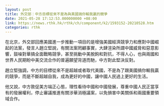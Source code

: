 ```yaml
---
layout: post
title: 外交部：中方目標從來不是為與美國搞你輸我贏的競爭
date: 2021-05-28 17:12:53.000000000 +08:00
link: https://news.rthk.hk/rthk/ch/component/k2/1593152-20210528.htm
categories: rthk
---
```


在北京，外交部回應美國進一步推動一項目的是增強美國經濟競爭力和應對中國崛起的法案，發言人趙立堅說，有關法案罔顧事實，大肆渲染所謂中國威脅和惡意影響，鼓噪對華搞全面戰略競爭，甚至挑動中美脫鉤和對抗，不得人心，也與兩國和世界人民期盼中美交流合作的普遍願望背道而馳，中方對此堅決反對。

趙立堅強調，中方的目標從來不是超越或者取代美國，不是為了跟美國搞你輸我贏的競爭，而是不斷超越自我，成為更好的中國，讓中國人民過上更好的生活。

他又說，中方敦促美方端正心態，理性看待中國和中國發展，尊重中國人民正當享有的發展權利，停止審議推進有關涉華消極議案，以免損害中美關係和兩國重要領域合作。

